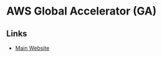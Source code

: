 #  AWS Global Accelerator (GA)

## Links

- [Main Website](https://aws.amazon.com/global-accelerator/)
